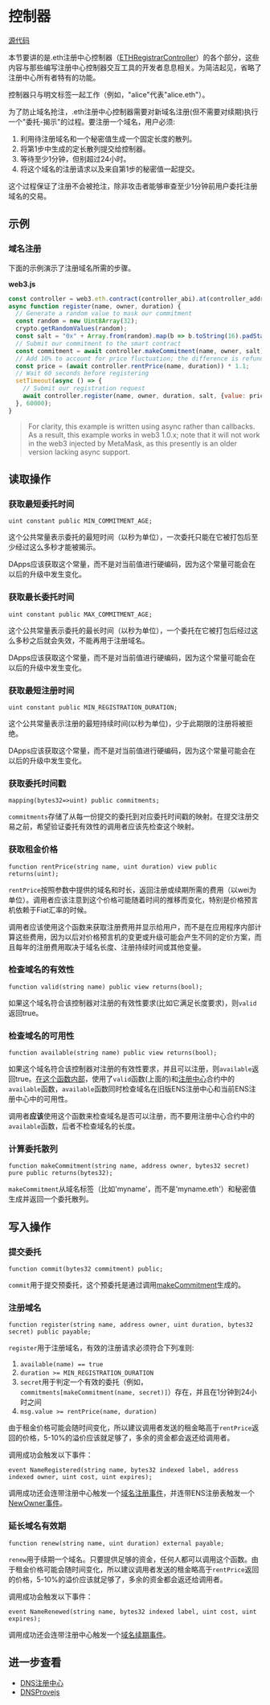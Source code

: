 # 控制器

[源代码](https://github.com/ensdomains/ethregistrar/blob/master/contracts/ETHRegistrarController.sol)

本节要讲的是.eth注册中心控制器（[ETHRegistrarController](https://github.com/ensdomains/ethregistrar/blob/master/contracts/ETHRegistrarController.sol)）的各个部分，这些内容与那些编写注册中心控制器交互工具的开发者息息相关。为简洁起见，省略了注册中心所有者特有的功能。

控制器只与明文标签一起工作（例如，"alice"代表"alice.eth"）。

为了防止域名抢注，.eth注册中心控制器需要对新域名注册(但不需要对续期)执行一个"委托-揭示"的过程。要注册一个域名，用户必须:

1. 利用待注册域名和一个秘密值生成一个固定长度的散列。
2. 将第1步中生成的定长散列提交给控制器。
3. 等待至少1分钟，但别超过24小时。
4. 将这个域名的注册请求以及来自第1步的秘密值一起提交。

这个过程保证了注册不会被抢注，除非攻击者能够审查至少1分钟前用户委托注册域名的交易。

## 示例

### 域名注册

下面的示例演示了注册域名所需的步骤。

**web3.js**
```javascript
const controller = web3.eth.contract(controller_abi).at(controller_address);
async function register(name, owner, duration) {
  // Generate a random value to mask our commitment
  const random = new Uint8Array(32);
  crypto.getRandomValues(random);
  const salt = "0x" + Array.from(random).map(b => b.toString(16).padStart(2, "0")).join("");
  // Submit our commitment to the smart contract
  const commitment = await controller.makeCommitment(name, owner, salt);
  // Add 10% to account for price fluctuation; the difference is refunded.
  const price = (await controller.rentPrice(name, duration)) * 1.1;
  // Wait 60 seconds before registering
  setTimeout(async () => {
    // Submit our registration request
    await controller.register(name, owner, duration, salt, {value: price});
  }, 60000);
}
```

> For clarity, this example is written using async rather than callbacks. As a result, this example works in web3 1.0.x; note that it will not work in the web3 injected by MetaMask, as this presently is an older version lacking async support.

## 读取操作

### 获取最短委托时间

```text
uint constant public MIN_COMMITMENT_AGE;
```

这个公共常量表示委托的最短时间（以秒为单位），一次委托只能在它被打包后至少经过这么多秒才能被揭示。

DApps应该获取这个常量，而不是对当前值进行硬编码，因为这个常量可能会在以后的升级中发生变化。

### 获取最长委托时间

```text
uint constant public MAX_COMMITMENT_AGE;
```

这个公共常量表示委托的最长时间（以秒为单位），一个委托在它被打包后经过这么多秒之后就会失效，不能再用于注册域名。

DApps应该获取这个常量，而不是对当前值进行硬编码，因为这个常量可能会在以后的升级中发生变化。

### 获取最短注册时间

```text
uint constant public MIN_REGISTRATION_DURATION;
```

这个公共常量表示注册的最短持续时间(以秒为单位)，少于此期限的注册将被拒绝。

DApps应该获取这个常量，而不是对当前值进行硬编码，因为这个常量可能会在以后的升级中发生变化。

### 获取委托时间戳

```text
mapping(bytes32=>uint) public commitments;
```

`commitments`存储了从每一份提交的委托到对应委托时间戳的映射。在提交注册交易之前，希望验证委托有效性的调用者应该先检查这个映射。

### 获取租金价格

```text
function rentPrice(string name, uint duration) view public returns(uint);
```

`rentPrice`按照参数中提供的域名和时长，返回注册或续期所需的费用（以wei为单位）。调用者应该注意到这个价格可能随着时间的推移而变化，特别是价格预言机依赖于Fiat汇率的时候。

调用者应该使用这个函数来获取注册费用并显示给用户，而不是在应用程序内部计算这些费用，因为以后对价格预言机的变更或升级可能会产生不同的定价方案，而且每年的注册费用取决于域名长度、注册持续时间或其他变量。

### 检查域名的有效性

```text
function valid(string name) public view returns(bool);
```

如果这个域名符合该控制器对注册的有效性要求(比如它满足长度要求)，则`valid`返回true。

### 检查域名的可用性

```text
function available(string name) public view returns(bool);
```

如果这个域名符合该控制器对注册的有效性要求，并且可以注册，则`available`返回true。[在这个函数内部](https://github.com/ensdomains/ethregistrar/blob/master/contracts/ETHRegistrarController.sol#L55-L58)，使用了`valid`函数(上面的)和[注册中心](registrar.md#jian-cha-yu-ming-de-ke-yong-xing)合约中的`available`函数，`available`函数同时检查域名在旧版ENS注册中心和当前ENS注册中心中的可用性。

调用者**应该**使用这个函数来检查域名是否可以注册，而不要用注册中心合约中的`available`函数，后者不检查域名的长度。

### 计算委托散列

```text
function makeCommitment(string name, address owner, bytes32 secret) pure public returns(bytes32);
```

`makeCommitment`从域名标签（比如'myname'，而不是'myname.eth'）和秘密值生成并返回一个委托散列。

## 写入操作

### 提交委托

```text
function commit(bytes32 commitment) public;
```

`commit`用于提交预委托，这个预委托是通过调用[makeCommitment](controller.md#ji-suan-wei-tuo-san-lie)生成的。

### 注册域名

```text
function register(string name, address owner, uint duration, bytes32 secret) public payable;
```

`register`用于注册域名，有效的注册请求必须符合下列准则:

1. `available(name) == true`
2. `duration >= MIN_REGISTRATION_DURATION`
3. `secret`用于判定一个有效的委托（例如，`commitments[makeCommitment(name, secret)]`）存在，并且在1分钟到24小时之间
4. `msg.value >= rentPrice(name, duration)`

由于租金价格可能会随时间变化，所以建议调用者发送的租金略高于`rentPrice`返回的价格，5-10%的溢价应该就足够了，多余的资金都会返还给调用者。

调用成功会触发以下事件：

```text
event NameRegistered(string name, bytes32 indexed label, address indexed owner, uint cost, uint expires);
```

调用成功还会连带注册中心触发一个[域名注册事件](registrar.md#yu-ming-zhu-ce-shi-jian)，并连带ENS注册表触发一个[NewOwner事件](../ens.md#she-zhi-zi-yu-ming-suo-you-zhe)。

### 延长域名有效期

```text
function renew(string name, uint duration) external payable;
```

`renew`用于续期一个域名。只要提供足够的资金，任何人都可以调用这个函数。由于租金价格可能会随时间变化，所以建议调用者发送的租金略高于`rentPrice`返回的价格，5-10%的溢价应该就足够了，多余的资金都会返还给调用者。

调用成功会触发以下事件：

```text
event NameRenewed(string name, bytes32 indexed label, uint cost, uint expires);
```

调用成功还会连带注册中心触发一个[域名续期事件](registrar.md#yu-ming-xu-qi-shi-jian)。

## 进一步查看

* [DNS注册中心](https://dnsregistrar.readthedocs.io/en/doc)
* [DNSProvejs](https://dnsprovejs.readthedocs.io)